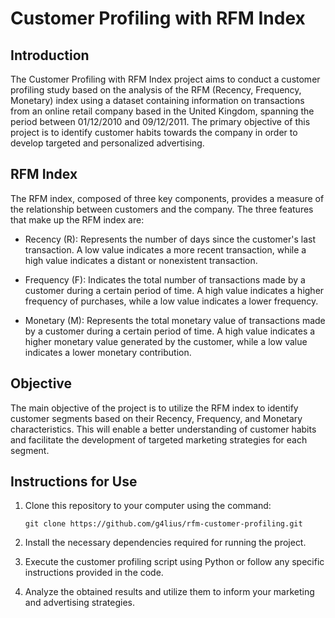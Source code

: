 # Customer Profiling with RFM Index

## Introduction

The Customer Profiling with RFM Index project aims to conduct a customer profiling study based on the analysis of the RFM (Recency, Frequency, Monetary) index using a dataset containing information on transactions from an online retail company based in the United Kingdom, spanning the period between 01/12/2010 and 09/12/2011.
The primary objective of this project is to identify customer habits towards the company in order to develop targeted and personalized advertising.

## RFM Index

The RFM index, composed of three key components, provides a measure of the relationship between customers and the company. The three features that make up the RFM index are:

- Recency (R): Represents the number of days since the customer's last transaction. A low value indicates a more recent transaction, while a high value indicates a distant or nonexistent transaction.

- Frequency (F): Indicates the total number of transactions made by a customer during a certain period of time. A high value indicates a higher frequency of purchases, while a low value indicates a lower frequency.

- Monetary (M): Represents the total monetary value of transactions made by a customer during a certain period of time. A high value indicates a higher monetary value generated by the customer, while a low value indicates a lower monetary contribution.

## Objective

The main objective of the project is to utilize the RFM index to identify customer segments based on their Recency, Frequency, and Monetary characteristics. This will enable a better understanding of customer habits and facilitate the development of targeted marketing strategies for each segment.

## Instructions for Use

1. Clone this repository to your computer using the command:

    `git clone https://github.com/g4lius/rfm-customer-profiling.git`

2. Install the necessary dependencies required for running the project.

3. Execute the customer profiling script using Python or follow any specific instructions provided in the code.

4. Analyze the obtained results and utilize them to inform your marketing and advertising strategies.
